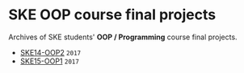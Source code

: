 # SKE OOP course final projects
Archives of SKE students' **OOP / Programming** course final projects.

- [SKE14-OOP2](./SKE14-OOP2.md) `2017`
- [SKE15-OOP1](./oop2-2017.md) `2017`
